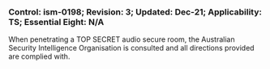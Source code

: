 ### Control: ism-0198; Revision: 3; Updated: Dec-21; Applicability: TS; Essential Eight: N/A
<p>When penetrating a TOP SECRET audio secure room, the Australian Security Intelligence Organisation is consulted and all directions provided are complied with.</p>